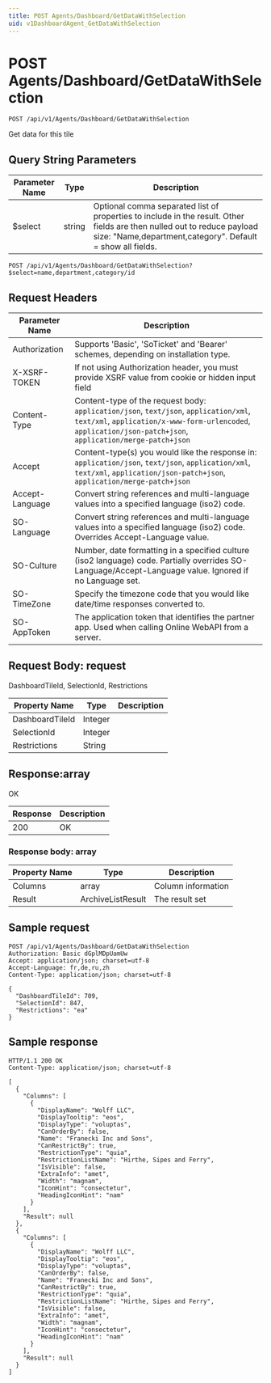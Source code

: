 ```yaml
---
title: POST Agents/Dashboard/GetDataWithSelection
uid: v1DashboardAgent_GetDataWithSelection
---
```


# POST Agents/Dashboard/GetDataWithSelection

```http
POST /api/v1/Agents/Dashboard/GetDataWithSelection
```

Get data for this tile







## Query String Parameters

| Parameter Name | Type |  Description |
|----------------|------|--------------|
| $select | string |  Optional comma separated list of properties to include in the result. Other fields are then nulled out to reduce payload size: "Name,department,category". Default = show all fields. |

```http
POST /api/v1/Agents/Dashboard/GetDataWithSelection?$select=name,department,category/id
```


## Request Headers

| Parameter Name | Description |
|----------------|-------------|
| Authorization  | Supports 'Basic', 'SoTicket' and 'Bearer' schemes, depending on installation type. |
| X-XSRF-TOKEN   | If not using Authorization header, you must provide XSRF value from cookie or hidden input field |
| Content-Type | Content-type of the request body: `application/json`, `text/json`, `application/xml`, `text/xml`, `application/x-www-form-urlencoded`, `application/json-patch+json`, `application/merge-patch+json` |
| Accept         | Content-type(s) you would like the response in: `application/json`, `text/json`, `application/xml`, `text/xml`, `application/json-patch+json`, `application/merge-patch+json` |
| Accept-Language | Convert string references and multi-language values into a specified language (iso2) code. |
| SO-Language | Convert string references and multi-language values into a specified language (iso2) code. Overrides Accept-Language value. |
| SO-Culture | Number, date formatting in a specified culture (iso2 language) code. Partially overrides SO-Language/Accept-Language value. Ignored if no Language set. |
| SO-TimeZone | Specify the timezone code that you would like date/time responses converted to. |
| SO-AppToken | The application token that identifies the partner app. Used when calling Online WebAPI from a server. |

## Request Body: request 

DashboardTileId, SelectionId, Restrictions 

| Property Name | Type |  Description |
|----------------|------|--------------|
| DashboardTileId | Integer |  |
| SelectionId | Integer |  |
| Restrictions | String |  |

## Response:array

OK

| Response | Description |
|----------------|-------------|
| 200 | OK |

### Response body: array

| Property Name | Type |  Description |
|----------------|------|--------------|
| Columns | array | Column information |
| Result | ArchiveListResult | The result set |

## Sample request

```http!
POST /api/v1/Agents/Dashboard/GetDataWithSelection
Authorization: Basic dGplMDpUamUw
Accept: application/json; charset=utf-8
Accept-Language: fr,de,ru,zh
Content-Type: application/json; charset=utf-8

{
  "DashboardTileId": 709,
  "SelectionId": 847,
  "Restrictions": "ea"
}
```

## Sample response

```http_
HTTP/1.1 200 OK
Content-Type: application/json; charset=utf-8

[
  {
    "Columns": [
      {
        "DisplayName": "Wolff LLC",
        "DisplayTooltip": "eos",
        "DisplayType": "voluptas",
        "CanOrderBy": false,
        "Name": "Franecki Inc and Sons",
        "CanRestrictBy": true,
        "RestrictionType": "quia",
        "RestrictionListName": "Hirthe, Sipes and Ferry",
        "IsVisible": false,
        "ExtraInfo": "amet",
        "Width": "magnam",
        "IconHint": "consectetur",
        "HeadingIconHint": "nam"
      }
    ],
    "Result": null
  },
  {
    "Columns": [
      {
        "DisplayName": "Wolff LLC",
        "DisplayTooltip": "eos",
        "DisplayType": "voluptas",
        "CanOrderBy": false,
        "Name": "Franecki Inc and Sons",
        "CanRestrictBy": true,
        "RestrictionType": "quia",
        "RestrictionListName": "Hirthe, Sipes and Ferry",
        "IsVisible": false,
        "ExtraInfo": "amet",
        "Width": "magnam",
        "IconHint": "consectetur",
        "HeadingIconHint": "nam"
      }
    ],
    "Result": null
  }
]
```